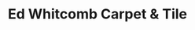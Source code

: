 ---
title: "Ed Whitcomb Carpet & Tile"
url: /valparaiso/ed-whitcomb-carpet-und-tile/
shop: Teppiche
---